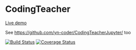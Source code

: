 # CodingTeacher

[Live demo](https://codingteacher.herokuapp.com/)

See https://github.com/yn-coder/CodingTeacherJupyter/ too


[![Build Status](https://travis-ci.org/yn-coder/CodingTeacher.svg?branch=dev)](https://travis-ci.org/yn-coder/CodingTeacher)
[![Coverage Status](https://coveralls.io/repos/github/yn-coder/CodingTeacher/badge.svg?branch=dev)](https://coveralls.io/github/yn-coder/CodingTeacher?branch=dev)
